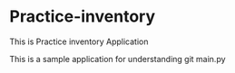 # Practice-inventory
This is Practice inventory Application

This is a sample application for understanding git
main.py
